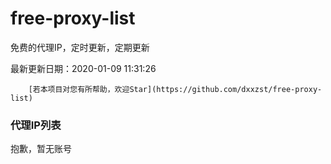 # free-proxy-list

免费的代理IP，定时更新，定期更新

最新更新日期：2020-01-09 11:31:26 

 
        [若本项目对您有所帮助，欢迎Star](https://github.com/dxxzst/free-proxy-list) 

 ### 代理IP列表

抱歉，暂无账号

>